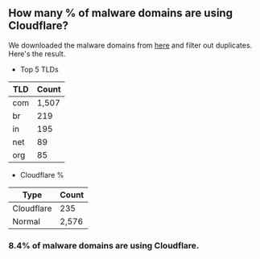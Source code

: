 ## How many % of malware domains are using Cloudflare?


We downloaded the malware domains from [here](https://urlhaus.abuse.ch) and filter out duplicates.
Here's the result.


[//]: # (start replacement)


- Top 5 TLDs

| TLD | Count |
| --- | --- |
| com | 1,507 |
| br | 219 |
| in | 195 |
| net | 89 |
| org | 85 |


- Cloudflare %

| Type | Count |
| --- | --- |
| Cloudflare | 235 |
| Normal | 2,576 |


### 8.4% of malware domains are using Cloudflare.
